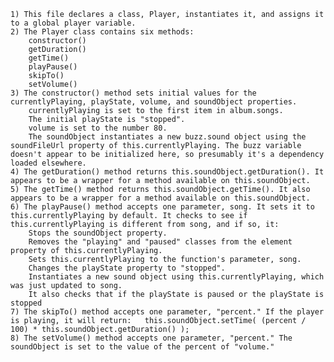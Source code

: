     1) This file declares a class, Player, instantiates it, and assigns it to a global player variable.
    2) The Player class contains six methods:
        constructor()
        getDuration()
        getTime()
        playPause()
        skipTo()
        setVolume()
    3) The constructor() method sets initial values for the currentlyPlaying, playState, volume, and soundObject properties.
        currentlyPlaying is set to the first item in album.songs.
        The initial playState is "stopped".
        volume is set to the number 80.
        The soundObject instantiates a new buzz.sound object using the soundFileUrl property of this.currentlyPlaying. The buzz variable doesn't appear to be initialized here, so presumably it's a dependency loaded elsewhere.
    4) The getDuration() method returns this.soundObject.getDuration(). It appears to be a wrapper for a method available on this.soundObject.
    5) The getTime() method returns this.soundObject.getTime(). It also appears to be a wrapper for a method available on this.soundObject.
    6) The playPause() method accepts one parameter, song. It sets it to this.currentlyPlaying by default. It checks to see if this.currentlyPlaying is different from song, and if so, it:
        Stops the soundObject property.
        Removes the "playing" and "paused" classes from the element property of this.currentlyPlaying.
        Sets this.currentlyPlaying to the function's parameter, song.
        Changes the playState property to "stopped".
        Instantiates a new sound object using this.currentlyPlaying, which was just updated to song.
        It also checks that if the playState is paused or the playState is stopped
    7) The skipTo() method accepts one parameter, "percent." If the player is playing, it will return:   this.soundObject.setTime( (percent / 100) * this.soundObject.getDuration() );
    8) The setVolume() method accepts one parameter, "percent." The soundObject is set to the value of the percent of "volume."
